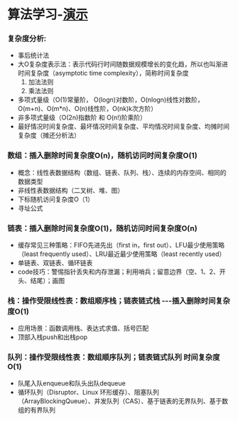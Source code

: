 # 算法学习-[演示](https://visualgo.net/zh)



### 复杂度分析:
* 事后统计法
* 大O复杂度表示法：表示代码行时间随数据规模增长的变化趋，所以也叫渐进时间复杂度（asymptotic time complexity），简称时间复杂度 
    1. 加法法则
    2. 乘法法则
* 多项式量级（O(1)常量阶， O(logn)对数阶，O(nlogn)线性对数阶，  O(m+n)、O(m*n)、O(n)线性阶，O(nk)k次方阶）
* 非多项式量级（O(2n)指数阶 和 O(n!)阶乘阶）
* 最好情况时间复杂度、最坏情况时间复杂度、平均情况时间复杂度、均摊时间复杂度（摊还分析法）
### 数组：插入删除时间复杂度O(n)，随机访问时间复杂度O(1)
* 概念：线性表数据结构（数组、链表、队列、栈）、连续的内存空间、相同的数据类型
* 非线性表数据结构（二叉树、堆、图）
* 下标随机访问复杂度O（1）
* 寻址公式
### 链表：插入删除时间复杂度O(1)，随机访问时间复杂度O(n)
* 缓存常见三种策略：FIFO先进先出（first in，first out）、LFU最少使用策略（least frequently used）、LRU最近最少使用策略（least recently used）
* 单链表、双链表、循环链表
* code技巧：警惕指针丢失和内存泄漏；利用哨兵；留意边界（空、1、2、开头、结尾）；画图
### 栈：操作受限线性表：数组顺序栈；链表链式栈 ---插入删除时间复杂度O(1)
* 应用场景：函数调用栈、表达式求值、括号匹配
* 顶部入栈push和出栈pop
### 队列：操作受限线性表：数组顺序队列；链表链式队列 时间复杂度O(1)
* 队尾入队enqueue和队头出队dequeue
* 循环队列（Disruptor、Linux 环形缓存）、阻塞队列（ArrayBlockingQueue）、并发队列（CAS）、基于链表的无界队列、基于数组的有界队列
